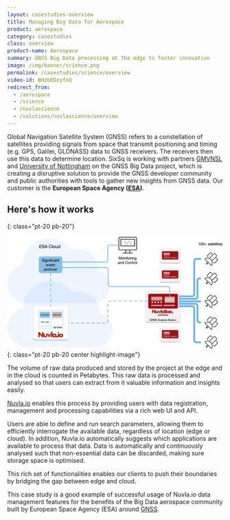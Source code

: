 ```yaml
---
layout: casestudies-overview
title: Managing Big Data for Aerospace
product: aerospace
category: casestudies
class: overview
product-name: Aerospace
summary: GNSS Big Data processing at the edge to foster innovation
image: /img/banner/science.png
permalink: /casestudies/science/overview
video-id: BHzbEDzyfnQ
redirect_from:
  - /aerospace
  - /science
  - /nuvlascience
  - /solutions/nuvlascience/overview
---
```


Global Navigation Satellite System (GNSS) refers to a constellation of satellites providing signals from space that transmit positioning and timing (e.g. GPS, Galilei, GLONASS) data to GNSS receivers. The receivers then use this data to determine location. SixSq is working with partners [GMVNSL](https://gmvnsl.com) and [University of Nottingham](https://www.nottingham.ac.uk/) on the GNSS Big Data project, which is creating a disruptive solution to provide the GNSS developer community and public authorities with tools to gather new insights from GNSS data. Our customer is the **European Space Agency ([ESA](https://gssc.esa.int/))**.

## Here's how it works
{: class="pt-20 pb-20"}

![Big Data Science Architecture](/img/content/diagrams/edge-to-cloud-big-data.png "Big Data Science Architecture")
{: class="pt-20 pb-20 center highlight-image"}

The volume of raw data produced and stored by the project at the edge and in the cloud is counted in Petabytes. This raw data is processed and analysed so that users can extract from it valuable information and insights easily.

[Nuvla.io](/products-and-services/nuvla-io/overview) enables this process by providing users with data registration, management and processing capabilities via a rich web UI and API.

Users are able to define and run search parameters, allowing them to efficiently interrogate the available data, regardless of location (edge or cloud). In addition, Nuvla.io automatically suggests which applications are available to process that data. Data is automatically and continuously analysed such that non-essential data can be discarded, making sure storage space is optimised. 

This rich set of functionalities enables our clients to push their boundaries by bridging the gap between edge and cloud.

This case study is a good example of successful usage of Nuvla.io data management features for the benefits of the Big Data aerospace community built by European Space Agency (ESA) around [GNSS](http://www.esa.int/Our_Activities/Navigation).
